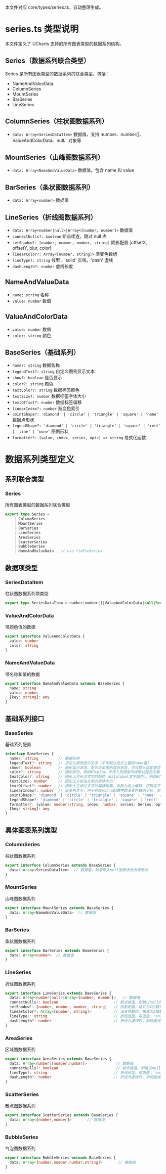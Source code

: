 本文件对应 core/types/series.ts，自动整理生成。

# series.ts 类型说明

本文件定义了 UCharts 支持的所有图表类型的数据系列结构。

## Series（数据系列联合类型）

Series 是所有图表类型的数据系列的联合类型，包括：
- NameAndValueData
- ColumnSeries
- MountSeries
- BarSeries
- LineSeries

## ColumnSeries（柱状图数据系列）
- `data: Array<SeriesDataItem>` 数据值，支持 number、number[]、ValueAndColorData、null、对象等

## MountSeries（山峰图数据系列）
- `data: Array<NameAndValueData>` 数据值，包含 name 和 value

## BarSeries（条状图数据系列）
- `data: Array<number>` 数据值

## LineSeries（折线图数据系列）
- `data: Array<number|null>|Array<[number, number]>` 数据值
- `connectNulls?: boolean` 断点续连，跳过 null 点
- `setShadow?: [number, number, number, string]` 阴影配置 [offsetX, offsetY, blur, color]
- `linearColor?: Array<[number, string]>` 渐变色数组
- `lineType?: string` 线型，'solid' 实线，'dash' 虚线
- `dashLength?: number` 虚线长度

## NameAndValueData
- `name: string` 名称
- `value: number` 数值

## ValueAndColorData
- `value: number` 数值
- `color: string` 颜色

## BaseSeries（基础系列）
- `name?: string` 数据名称
- `legendText?: string` 自定义图例显示文本
- `show?: boolean` 是否显示
- `color?: string` 颜色
- `textColor?: string` 数据标签颜色
- `textSize?: number` 数据标签字体大小
- `textOffset?: number` 数据标签偏移
- `linearIndex?: number` 渐变色索引
- `pointShape?: 'diamond' | 'circle' | 'triangle' | 'square' | 'none'` 数据点形状
- `legendShape?: 'diamond' | 'circle' | 'triangle' | 'square' | 'rect' | 'line' | 'none'` 图例形状
- `formatter?: (value, index, series, opts) => string` 格式化函数 

# 数据系列类型定义

## 系列联合类型

### Series
所有图表类型的数据系列联合类型
```typescript
export type Series =
    | ColumnSeries
    | MountSeries
    | BarSeries
    | LineSeries
    | AreaSeries
    | ScatterSeries
    | BubbleSeries
    | NameAndValueData   // use fixPieSeries
```

## 数据项类型

### SeriesDataItem
柱状图数据系列项类型
```typescript
export type SeriesDataItem = number|number[]|ValueAndColorData|null|Record<string, number>
```

### ValueAndColorData
带颜色值的数据
```typescript
export interface ValueAndColorData {
  value: number
  color: string
}
```

### NameAndValueData
带名称和值的数据
```typescript
export interface NameAndValueData extends BaseSeries {
  name: string
  value: number
  [key: string]: any
}
```

## 基础系列接口

### BaseSeries
基础系列配置
```typescript
interface BaseSeries {
  name?: string         // 数据名称
  legendText?: string   // 自定义图例显示文字（不传默认显示上面的name值）
  show?: boolean        // 图形显示状态，配合点击图例显示状态，也可默认指定是否显示。默认true
  color?: string        // 图形颜色，例如#7cb5ec 不传入则使用系统默认配色方案
  textColor?: string    // 图形上方标注文字的颜色（datalabel文字颜色），例如#7cb5ec 不传入则使用系统默认配色方案
  textSize?: number     // 图形上方标注文字的字体大小
  textOffset?: number   // 图形上方标注文字的偏移距离，负数为向上偏移，正数向下偏移
  linearIndex?: number  // 渐变色索引，用于对应extra配置中的渐变色数组下标，默认为当前series数组的下标
  pointShape?: 'diamond' | 'circle' | 'triangle' | 'square' | 'none'  // 数据点标识样式，可选值为diamond◆, circle●, triangle▲, square■, none 无
  legendShape?: 'diamond' | 'circle' | 'triangle' | 'square' | 'rect' | 'line' | 'none'  // 图例标识样式，有效值为diamond◆, circle●, triangle▲, square■, rect▬, line-, none 无
  formatter?: (value: number|string, index: number, series: Series, opts?: ChartOptions) => string
  [key: string]: any
}
```

## 具体图表系列类型

### ColumnSeries
柱状图数据系列
```typescript
export interface ColumnSeries extends BaseSeries {
  data: Array<SeriesDataItem>  // 数据值，如果传入null图表该处出现断点
}
```

### MountSeries
山峰图数据系列
```typescript
export interface MountSeries extends BaseSeries {
  data: Array<NameAndValueData>  // 数据值
}
```

### BarSeries
条状图数据系列
```typescript
export interface BarSeries extends BaseSeries {
  data: Array<number>  // 数据值
}
```

### LineSeries
折线图数据系列
```typescript
export interface LineSeries extends BaseSeries {
  data: Array<number|null>|Array<[number, number]>   // 数据值
  connectNulls?: boolean                         // 断点续连，即跳过null的点位直接连到下个点位。默认false
  setShadow?: [number, number, number, string]   // 阴影配置，格式为4位数组：[offsetX,offsetY,blur,color]
  linearColor?: Array<[number, string]>          // 渐变色数组，格式为2维数组[起始位置，颜色值]，例如[[0,'#0EE2F8'],[0.3,'#2BDCA8'],[0.6,'#1890FF'],[1,'#9A60B4']]
  lineType?: string                              // 折线线型，可选值：'solid'为实线,'dash'为虚线，默认solid
  dashLength?: number                            // 折线为虚线时，单段虚线长度，默认8
}
```

### AreaSeries
区域图数据系列
```typescript
export interface AreaSeries extends BaseSeries {
  data: Array<number|[number,number]>             // 数据值
  connectNulls?: boolean                          // 断点续连，即跳过null的点位直接连到下个点位。默认false
  lineType?: string                              // 折线线型，可选值：'solid'为实线,'dash'为虚线，默认solid
  dashLength?: number                            // 折线为虚线时，单段虚线长度，默认8
}
```

### ScatterSeries
散点图数据系列
```typescript
export interface ScatterSeries extends BaseSeries {
  data: Array<[number,number]>       // 数据值
}
```

### BubbleSeries
气泡图数据系列
```typescript
export interface BubbleSeries extends BaseSeries {
  data: Array<[number,number,number,string]>       // 数据值
}
``` 